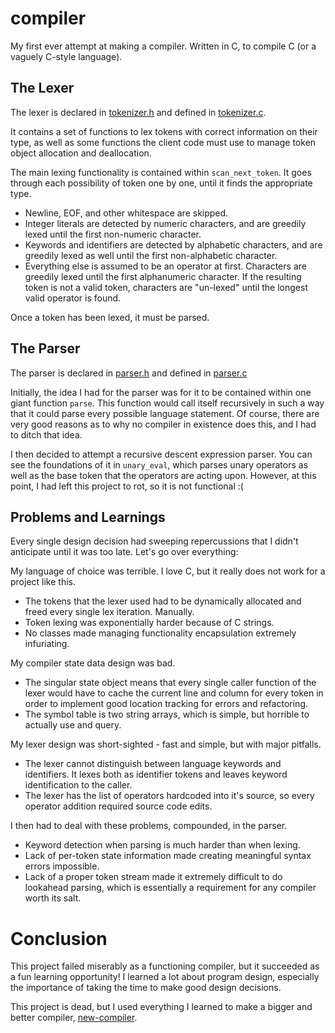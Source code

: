 # compiler
My first ever attempt at making a compiler. Written in C, to compile C (or a vaguely C-style language).

## The Lexer
The lexer is declared in [tokenizer.h](../main/tokenizer.h) and defined in [tokenizer.c](../main/tokenizer.c).

It contains a set of functions to lex tokens with correct information on their type, as well as some functions the client code must use to manage token object allocation and deallocation.

The main lexing functionality is contained within `scan_next_token`.
It goes through each possibility of token one by one, until it finds the appropriate type.
  * Newline, EOF, and other whitespace are skipped.
  * Integer literals are detected by numeric characters, and are greedily lexed until the first non-numeric character.
  * Keywords and identifiers are detected by alphabetic characters, and are greedily lexed as well until the first non-alphabetic character.
  * Everything else is assumed to be an operator at first. Characters are greedily lexed until the first alphanumeric character. If the resulting token is not a valid token, characters are "un-lexed" until the longest valid operator is found.

Once a token has been lexed, it must be parsed.

## The Parser
The parser is declared in [parser.h](../main/parser.h) and defined in [parser.c](../main/parser.c)

Initially, the idea I had for the parser was for it to be contained within one giant function `parse`.
This function would call itself recursively in such a way that it could parse every possible language statement.
Of course, there are very good reasons as to why no compiler in existence does this, and I had to ditch that idea.

I then decided to attempt a recursive descent expression parser.
You can see the foundations of it in `unary_eval`, which parses unary operators as well as the base token that the operators are acting upon.
However, at this point, I had left this project to rot, so it is not functional :(

## Problems and Learnings
Every single design decision had sweeping repercussions that I didn't anticipate until it was too late.
Let's go over everything:

My language of choice was terrible. I love C, but it really does not work for a project like this.
  * The tokens that the lexer used had to be dynamically allocated and freed every single lex iteration. Manually.
  * Token lexing was exponentially harder because of C strings.
  * No classes made managing functionality encapsulation extremely infuriating.

My compiler state data design was bad.
  * The singular state object means that every single caller function of the lexer would have to cache the current line and column for every token in order to implement good location tracking for errors and refactoring.
  * The symbol table is two string arrays, which is simple, but horrible to actually use and query.

My lexer design was short-sighted - fast and simple, but with major pitfalls.
  * The lexer cannot distinguish between language keywords and identifiers. It lexes both as identifier tokens and leaves keyword identification to the caller.
  * The lexer has the list of operators hardcoded into it's source, so every operator addition required source code edits.

I then had to deal with these problems, compounded, in the parser.
  * Keyword detection when parsing is much harder than when lexing.
  * Lack of per-token state information made creating meaningful syntax errors impossible.
  * Lack of a proper token stream made it extremely difficult to do lookahead parsing, which is essentially a requirement for any compiler worth its salt.

# Conclusion
This project failed miserably as a functioning compiler, but it succeeded as a fun learning opportunity!
I learned a lot about program design, especially the importance of taking the time to make good design decisions.

This project is dead, but I used everything I learned to make a bigger and better compiler, [new-compiler](https://github.com/arnaavgoyal/new-compiler).
